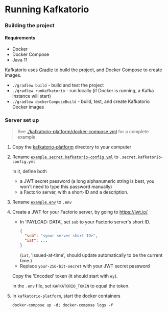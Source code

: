 # Running Kafkatorio

### Building the project

#### Requirements

* Docker
* Docker Compose
* Java 11

Kafkatorio uses [Gradle](https://docs.gradle.org/current/userguide/getting_started.html) to
build the project, and Docker Compose to create images.

* `./gradlew build` - build and test the project
* `./gradlew runKafkatorio` - run locally (if Docker is running, a Kafka instance will start)
* `./gradlew dockerComposeBuild` - build, test, and create Kafkatorio Docker images

### Server set up

> See [./kafkatorio-platform/docker-compose.yml](kafkatorio-platform/docker-compose.yml) for a
> complete example

1. Copy the [kafkatorio-platform](./kafkatorio-platform) directory to your computer
2. Rename
   [`example.secret.kafkatorio-config.yml`](./kafkatorio-platform/example.secret.kafkatorio-config.yml)
   to `.secret.kafkatorio-config.yml`

   In it, define both
    * a JWT secret password (a long alphanumeric string is best, you won't need to type this
      password manually)
    * a Factorio server, with a short-ID and a description.
3. Rename [`example.env`](./kafkatorio-platform/example.env) to `.env`
4. Create a JWT for your Factorio server, by going to https://jwt.io/

    * In 'PAYLOAD: DATA', set `sub` to your Factorio server's short ID.
      ```json
      {
        "sub": "<your server short ID>",
        "iat": ...
      }
      ```
      (`iat`, 'issued-at-time', should update automatically to be the current time.)
    * Replace `your-256-bit-secret` with your JWT secret password

   Copy the 'Encoded' token (it should start with `ey`).

   In the `.env` file, set `KAFKATORIO_TOKEN` to equal the token.
5. In `kafkatorio-platform`, start the docker containers

   ```terminal
   docker-compose up -d; docker-compose logs -f
   ```

